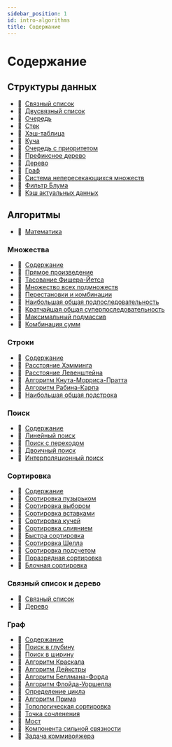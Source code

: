 ```yaml
---
sidebar_position: 1
id: intro-algorithms
title: Содержание
---
```


# Содержание

## Структуры данных

- :page_with_curl:&nbsp;&nbsp;[Связный список](./data-structures/linked-list)
- :page_with_curl:&nbsp;&nbsp;[Двусвязный список](./data-structures/doubly-linked-list)
- :page_with_curl:&nbsp;&nbsp;[Очередь](./data-structures/queue)
- :page_with_curl:&nbsp;&nbsp;[Стек](./data-structures/stack)
- :page_with_curl:&nbsp;&nbsp;[Хэш-таблица](./data-structures/hash-table)
- :page_with_curl:&nbsp;&nbsp;[Куча](./data-structures/heap)
- :page_with_curl:&nbsp;&nbsp;[Очередь с приоритетом](./data-structures/priority-queue)
- :page_with_curl:&nbsp;&nbsp;[Префиксное дерево](./data-structures/trie)
- :page_with_curl:&nbsp;&nbsp;[Дерево](./data-structures/tree)
- :page_with_curl:&nbsp;&nbsp;[Граф](./data-structures/graph)
- :page_with_curl:&nbsp;&nbsp;[Система непересекающихся множеств](./data-structures/disjoint-set)
- :page_with_curl:&nbsp;&nbsp;[Фильтр Блума](./data-structures/bloom-filter)
- :page_with_curl:&nbsp;&nbsp;[Кэш актуальных данных](./data-structures/lru)

## Алгоритмы

- :page_with_curl:&nbsp;&nbsp;[Математика](./algorithms/math.md)

### Множества

- :page_with_curl:&nbsp;&nbsp;[Содержание](./algorithms/sets/sets.md)
- :page_with_curl:&nbsp;&nbsp;[Прямое произведение](./algorithms/sets/cartesian-product.md)
- :page_with_curl:&nbsp;&nbsp;[Тасование Фишера-Йетса](./algorithms/sets/fisher-yates.md)
- :page_with_curl:&nbsp;&nbsp;[Множество всех подмножеств](./algorithms/sets/power-set.md)
- :page_with_curl:&nbsp;&nbsp;[Перестановки и комбинации](./algorithms/sets/permutations-combinations.md)
- :page_with_curl:&nbsp;&nbsp;[Наибольшая общая подпоследовательность](./algorithms/sets/lcs.md)
- :page_with_curl:&nbsp;&nbsp;[Кратчайшая общая суперпоследовательность](./algorithms/sets/scs.md)
- :page_with_curl:&nbsp;&nbsp;[Максимальный подмассив](./algorithms/sets/max-subarray.md)
- :page_with_curl:&nbsp;&nbsp;[Комбинация сумм](./algorithms/sets/combination-sum.md)

### Строки

- :page_with_curl:&nbsp;&nbsp;[Содержание](./algorithms/strings/strings.md)
- :page_with_curl:&nbsp;&nbsp;[Расстояние Хэмминга](./algorithms/strings/hamming-distance.md)
- :page_with_curl:&nbsp;&nbsp;[Расстояние Левенштейна](./algorithms/strings/levenshtein-distance.md)
- :page_with_curl:&nbsp;&nbsp;[Алгоритм Кнута-Морриса-Пратта](./algorithms/strings/kmp.md)
- :page_with_curl:&nbsp;&nbsp;[Алгоритм Рабина-Карпа](./algorithms/strings/rabin-karp.md)
- :page_with_curl:&nbsp;&nbsp;[Наибольшая общая подстрока](./algorithms/strings/lcs.md)

### Поиск

- :page_with_curl:&nbsp;&nbsp;[Содержание](./algorithms/search/search.md)
- :page_with_curl:&nbsp;&nbsp;[Линейный поиск](./algorithms/search/linear.md)
- :page_with_curl:&nbsp;&nbsp;[Поиск с переходом](./algorithms/search/jump.md)
- :page_with_curl:&nbsp;&nbsp;[Двоичный поиск](./algorithms/search/binary.md)
- :page_with_curl:&nbsp;&nbsp;[Интерполяционный поиск](./algorithms/search/interpolation.md)

### Сортировка

- :page_with_curl:&nbsp;&nbsp;[Содержание](./algorithms/sort/sort.md)
- :page_with_curl:&nbsp;&nbsp;[Сортировка пузырьком](./algorithms/sort/bubble.md)
- :page_with_curl:&nbsp;&nbsp;[Сортировка выбором](./algorithms/sort/select.md)
- :page_with_curl:&nbsp;&nbsp;[Сортировка вставками](./algorithms/sort/insert.md)
- :page_with_curl:&nbsp;&nbsp;[Сортировка кучей](./algorithms/sort/heap.md)
- :page_with_curl:&nbsp;&nbsp;[Сортировка слиянием](./algorithms/sort/merge.md)
- :page_with_curl:&nbsp;&nbsp;[Быстра сортировка](./algorithms/sort/quick.md)
- :page_with_curl:&nbsp;&nbsp;[Сортировка Шелла](./algorithms/sort/shell.md)
- :page_with_curl:&nbsp;&nbsp;[Сортировка подсчетом](./algorithms/sort/count.md)
- :page_with_curl:&nbsp;&nbsp;[Поразрядная сортировка](./algorithms/sort/radix.md)
- :page_with_curl:&nbsp;&nbsp;[Блочная сортировка](./algorithms/sort/bucket.md)

### Связный список и дерево

- :page_with_curl:&nbsp;&nbsp;[Связный список](./algorithms/linked-list.md)
- :page_with_curl:&nbsp;&nbsp;[Дерево](./algorithms/tree.md)

### Граф

- :page_with_curl:&nbsp;&nbsp;[Содержание](./algorithms/graph/graph.md)
- :page_with_curl:&nbsp;&nbsp;[Поиск в глубину](./algorithms/graph/dfs.md)
- :page_with_curl:&nbsp;&nbsp;[Поиск в ширину](./algorithms/graph/bfs.md)
- :page_with_curl:&nbsp;&nbsp;[Алгоритм Краскала](./algorithms/graph/kruskal.md)
- :page_with_curl:&nbsp;&nbsp;[Алгоритм Дейкстры](./algorithms/graph/dijkstra.md)
- :page_with_curl:&nbsp;&nbsp;[Алгоритм Беллмана-Форда](./algorithms/graph/bellman-ford.md)
- :page_with_curl:&nbsp;&nbsp;[Алгоритм Флойда-Уоршелла](./algorithms/graph/floyd-warshall.md)
- :page_with_curl:&nbsp;&nbsp;[Определение цикла](./algorithms/graph/cycle-detection.md)
- :page_with_curl:&nbsp;&nbsp;[Алгоритм Прима](./algorithms/graph/prim.md)
- :page_with_curl:&nbsp;&nbsp;[Топологическая сортировка](./algorithms/graph/topological-sort.md)
- :page_with_curl:&nbsp;&nbsp;[Точка сочленения](./algorithms/graph/articulation-point.md)
- :page_with_curl:&nbsp;&nbsp;[Мост](./algorithms/graph/bridge.md)
- :page_with_curl:&nbsp;&nbsp;[Компонента сильной связности](./algorithms/graph/scc.md)
- :page_with_curl:&nbsp;&nbsp;[Задача коммивояжера](./algorithms/graph/tsp.md)
